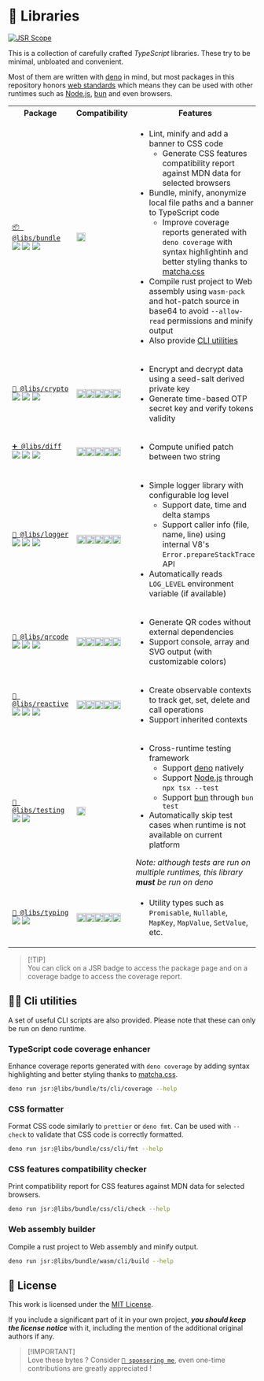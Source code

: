 # 🍱 Libraries

[![JSR Scope](https://jsr.io/badges/@libs)](https://jsr.io/@libs)

This is a collection of carefully crafted _TypeScript_ libraries. These try to be minimal, unbloated and convenient.

Most of them are written with [deno](https://deno.com) in mind, but most packages in this repository honors [web standards](https://developer.mozilla.org/en-US/docs/Learn/Getting_started_with_the_web/The_web_and_web_standards) which means they can be used with other runtimes such
as [Node.js](https://nodejs.org), [bun](https://bun.sh) and even browsers.

<table>
  <tr>
    <th>
      Package
    </th>
    <th>
      Compatibility
    </th>
    <th>
      Features
    </th>
  </tr>
  <tr>
    <td>
      <a href="https://jsr.io/@libs/bundle"><code>📦 @libs/bundle</code></a><br>
      <a href="https://jsr.io/@libs/bundle"><img src="https://jsr.io/badges/@libs/bundle"></a>
      <a href="https://libs-coverage.lecoq.io/bundle"><img src="https://libs-coverage.lecoq.io/bundle/badge.svg"></a>
      <a href="https://dash.deno.com/playground/libs-bundle"><img src="https://img.shields.io/badge/Playground--black?style=flat&logo=deno&labelColor=black"></a>
    </td>
    <td>
      <img height="18px" src="https://jsr.io/logos/deno.svg">
    </td>
    <td>
      <ul>
        <li>
          Lint, minify and add a banner to CSS code
          <ul>
            <li>Generate CSS features compatibility report against MDN data for selected browsers</li>
          </ul>
        </li>
        <li>
          Bundle, minify, anonymize local file paths and a banner to TypeScript code
          <ul>
            <li>Improve coverage reports generated with <code>deno coverage</code> with syntax highlightinh and better styling thanks to <a href="https://github.com/lowlighter/matcha">matcha.css</a></li>
          </ul>
        </li>
        <li>
          Compile rust project to Web assembly using <code>wasm-pack</code> and hot-patch source in base64 to avoid <code>--allow-read</code> permissions and minify output
        </li>
        <li>Also provide <a href="#-cli-utilities">CLI utilities</a></li>
      </ul>
    </td>
  </tr>
  <tr>
    <td>
      <a href="https://jsr.io/@libs/crypto"><code>🧮 @libs/crypto</code></a><br>
      <a href="https://jsr.io/@libs/crypto"><img src="https://jsr.io/badges/@libs/crypto"></a>
      <a href="https://libs-coverage.lecoq.io/crypto"><img src="https://libs-coverage.lecoq.io/crypto/badge.svg"></a>
      <a href="https://dash.deno.com/playground/libs-crypto"><img src="https://img.shields.io/badge/Playground--black?style=flat&logo=deno&labelColor=black"></a>
    </td>
    <td>
      <img height="18px" src="https://jsr.io/logos/deno.svg"><img height="18px" src="https://jsr.io/logos/node.svg"><img height="18px" src="https://jsr.io/logos/cloudflare-workers.svg"><img height="18px" src="https://jsr.io/logos/bun.svg"><img height="18px" src="https://jsr.io/logos/browsers.svg">
    </td>
    <td>
      <ul>
        <li>
          Encrypt and decrypt data using a seed-salt derived private key
        </li>
        <li>
          Generate time-based OTP secret key and verify tokens validity
        </li>
      </ul>
    </td>
  </tr>
  <tr>
    <td>
      <a href="https://jsr.io/@libs/diff"><code>➕ @libs/diff</code></a><br>
      <a href="https://jsr.io/@libs/diff"><img src="https://jsr.io/badges/@libs/diff"></a>
      <a href="https://libs-coverage.lecoq.io/diff"><img src="https://libs-coverage.lecoq.io/diff/badge.svg"></a>
      <a href="https://dash.deno.com/playground/libs-diff"><img src="https://img.shields.io/badge/Playground--black?style=flat&logo=deno&labelColor=black"></a>
    </td>
    <td>
      <img height="18px" src="https://jsr.io/logos/deno.svg"><img height="18px" src="https://jsr.io/logos/node.svg"><img height="18px" src="https://jsr.io/logos/cloudflare-workers.svg"><img height="18px" src="https://jsr.io/logos/bun.svg"><img height="18px" src="https://jsr.io/logos/browsers.svg">
    </td>
    <td>
      <ul>
        <li>
          Compute unified patch between two string
        </li>
      </ul>
    </td>
  </tr>
  <tr>
    <td>
      <a href="https://jsr.io/@libs/logger"><code>📰 @libs/logger</code></a><br>
      <a href="https://jsr.io/@libs/logger"><img src="https://jsr.io/badges/@libs/logger"></a>
      <a href="https://libs-coverage.lecoq.io/logger"><img src="https://libs-coverage.lecoq.io/logger/badge.svg"></a>
      <a href="https://dash.deno.com/playground/libs-logger"><img src="https://img.shields.io/badge/Playground--black?style=flat&logo=deno&labelColor=black"></a>
    </td>
    <td>
      <img height="18px" src="https://jsr.io/logos/deno.svg"><img height="18px" src="https://jsr.io/logos/node.svg"><img height="18px" src="https://jsr.io/logos/cloudflare-workers.svg"><img height="18px" src="https://jsr.io/logos/bun.svg"><img height="18px" src="https://jsr.io/logos/browsers.svg">
    </td>
    <td>
      <ul>
        <li>
          Simple logger library with configurable log level
          <ul>
            <li>Support date, time and delta stamps</li>
            <li>Support caller info (file, name, line) using internal V8's <code>Error.prepareStackTrace</code> API</li>
          </ul>
        </li>
        <li>
          Automatically reads <code>LOG_LEVEL</code> environment variable (if available)
        </li>
      </ul>
    </td>
  </tr>
  <tr>
    <td>
      <a href="https://jsr.io/@libs/qrcode"><code>🔳 @libs/qrcode</code></a><br>
      <a href="https://jsr.io/@libs/qrcode"><img src="https://jsr.io/badges/@libs/qrcode"></a>
      <a href="https://libs-coverage.lecoq.io/qrcode"><img src="https://libs-coverage.lecoq.io/qrcode/badge.svg"></a>
      <a href="https://dash.deno.com/playground/libs-qrcode"><img src="https://img.shields.io/badge/Playground--black?style=flat&logo=deno&labelColor=black"></a>
    </td>
    <td>
      <img height="18px" src="https://jsr.io/logos/deno.svg"><img height="18px" src="https://jsr.io/logos/node.svg"><img height="18px" src="https://jsr.io/logos/cloudflare-workers.svg"><img height="18px" src="https://jsr.io/logos/bun.svg"><img height="18px" src="https://jsr.io/logos/browsers.svg">
    </td>
    <td>
      <ul>
        <li>
          Generate QR codes without external dependencies
        </li>
        <li>
          Support console, array and SVG output (with customizable colors)
        </li>
      </ul>
    </td>
  </tr>
  <tr>
    <td>
      <a href="https://jsr.io/@libs/reactive"><code>🎯 @libs/reactive</code></a><br>
      <a href="https://jsr.io/@libs/reactive"><img src="https://jsr.io/badges/@libs/reactive"></a>
      <a href="https://libs-coverage.lecoq.io/reactive"><img src="https://libs-coverage.lecoq.io/reactive/badge.svg"></a>
      <a href="https://dash.deno.com/playground/libs-reactive"><img src="https://img.shields.io/badge/Playground--black?style=flat&logo=deno&labelColor=black"></a>
    </td>
    <td>
      <img height="18px" src="https://jsr.io/logos/deno.svg"><img height="18px" src="https://jsr.io/logos/node.svg"><img height="18px" src="https://jsr.io/logos/cloudflare-workers.svg"><img height="18px" src="https://jsr.io/logos/bun.svg"><img height="18px" src="https://jsr.io/logos/browsers.svg">
    </td>
    <td>
      <ul>
        <li>
          Create observable contexts to track get, set, delete and call operations
        </li>
        <li>
          Support inherited contexts
        </li>
      </ul>
    </td>
  </tr>
  <tr>
    <td>
      <a href="https://jsr.io/@libs/testing"><code>🧪 @libs/testing</code></a><br>
      <a href="https://jsr.io/@libs/testing"><img src="https://jsr.io/badges/@libs/testing"></a>
      <a href="https://libs-coverage.lecoq.io/testing"><img src="https://libs-coverage.lecoq.io/testing/badge.svg"></a>
    </td>
    <td>
      <img height="18px" src="https://jsr.io/logos/deno.svg">
    </td>
    <td>
      <ul>
        <li>
          Cross-runtime testing framework
          <ul>
            <li>Support <a href="https://deno.com">deno</a> natively</li>
            <li>Support <a href="https://nodejs.org">Node.js</a> through <code>npx tsx --test</code></li>
            <li>Support <a href="https://bun.sh">bun</a> through <code>bun test</code></li>
          </ul>
        </li>
        <li>
          Automatically skip test cases when runtime is not available on current platform
        </li>
      </ul>
      <i>Note: although tests are run on multiple runtimes, this library <b>must</b> be run on deno</i>
    </td>
  </tr>
  <tr>
    <td>
      <a href="https://jsr.io/@libs/typing"><code>🧰 @libs/typing</code></a><br>
      <a href="https://jsr.io/@libs/typing"><img src="https://jsr.io/badges/@libs/typing"></a>
      <a href="https://libs-coverage.lecoq.io/typing"><img src="https://libs-coverage.lecoq.io/typing/badge.svg"></a>
    </td>
    <td>
      <img height="18px" src="https://jsr.io/logos/deno.svg"><img height="18px" src="https://jsr.io/logos/node.svg"><img height="18px" src="https://jsr.io/logos/cloudflare-workers.svg"><img height="18px" src="https://jsr.io/logos/bun.svg"><img height="18px" src="https://jsr.io/logos/browsers.svg">
    </td>
    <td>
      <ul>
        <li>
          Utility types such as <code>Promisable</code>, <code>Nullable</code>, <code>MapKey</code>, <code>MapValue</code>, <code>SetValue</code>, etc.
        </li>
      </ul>
    </td>
  </tr>
</table>

> [!TIP]\
> You can click on a JSR badge to access the package page and on a coverage badge to access the coverage report.

## 🧑‍💻 Cli utilities

A set of useful CLI scripts are also provided. Please note that these can only be run on deno runtime.

### TypeScript code coverage enhancer

Enhance coverage reports generated with `deno coverage` by adding syntax highlighting and better styling thanks to [matcha.css](https://github.com/lowlighter/matcha).

```sh
deno run jsr:@libs/bundle/ts/cli/coverage --help
```

### CSS formatter

Format CSS code similarly to `prettier` or `deno fmt`. Can be used with `--check` to validate that CSS code is correctly formatted.

```sh
deno run jsr:@libs/bundle/css/cli/fmt --help
```

### CSS features compatibility checker

Print compatibility report for CSS features against MDN data for selected browsers.

```sh
deno run jsr:@libs/bundle/css/cli/check --help
```

### Web assembly builder

Compile a rust project to Web assembly and minify output.

```sh
deno run jsr:@libs/bundle/wasm/cli/build --help
```

## 📜 License

This work is licensed under the [MIT License](./LICENSE).

If you include a significant part of it in your own project, _**you should keep the license notice**_ with it, including the mention of the additional original authors if any.

> [!IMPORTANT]\
> Love these bytes ? Consider [`💝 sponsoring me`](https://github.com/sponsors/lowlighter), even one-time contributions are greatly appreciated !
